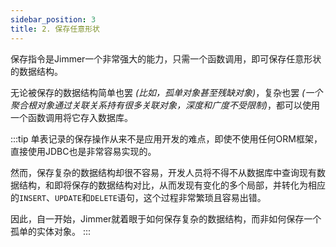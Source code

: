 ```yaml
---
sidebar_position: 3
title: 2. 保存任意形状
---
```


保存指令是Jimmer一个非常强大的能力，只需一个函数调用，即可保存任意形状的数据结构。

无论被保存的数据结构简单也罢 *(比如，孤单对象甚至残缺对象)*，复杂也罢 *(一个聚合根对象通过关联关系持有很多关联对象，深度和广度不受限制)*，都可以使用一个函数调用将它存入数据库。

:::tip
单表记录的保存操作从来不是应用开发的难点，即使不使用任何ORM框架，直接使用JDBC也是非常容易实现的。

然而，保存复杂的数据结构却很不容易，开发人员将不得不从数据库中查询现有数据结构，和即将保存的数据结构对比，从而发现有变化的多个局部，并转化为相应的`INSERT`、`UPDATE`和`DELETE`语句，这个过程非常繁琐且容易出错。

因此，自一开始，Jimmer就着眼于如何保存复杂的数据结构，而非如何保存一个孤单的实体对象。
:::